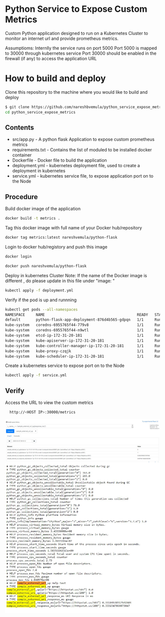 # Python Service to Expose Custom Metrics
Custom Python application designed to run on a Kubernetes Cluster to monitor an internet url and provide prometheus metrics.

Assumptioms:
  Internlly the service runs on port 5000
  Port 5000 is mapped to 30000 through kubernetes service
  Port 30000 should be enabled in the firewall (if any) to access the application URL

# How to build and deploy
Clone this repository to the machine where you would like to build and deploy

```bash
$ git clone https://github.com/nareshbvemula/python_service_expose_metrics.git
cd python_service_expose_metrics
```
## Contents 
* src/app.py - A python flask Application to expose custom prometheus metrics
* requirements.txt - Contains the list of moduled to be installed docker container
* Dockerfile - Docker file to build the application 
* deployment.yml - kubernetes deployment file, used to create a deployment in kubernetes
* service.yml - kubernetes service file, to expose application port on to the Node

## Procedure
Build docker image of the application
```bash
docker build -t metrics .
```
Tag this docker image with full name of your Docker hub/repository
```bash
docker tag metrics:latest nareshvemula/python-flask
```
Login to docker hub/registory and push this image
```bash
docker login
```
```bash
docker push nareshvemula/python-flask
```
Deploy in kubernetes Cluster
Note: If the name of the Docker image is different , do please update in this file under "image: <Name of the docker image>"
```bash
kubectl apply -f deployment.yml
```
Verify if the pod is up and runnning 
```bash
kubectl get pods --all-namespaces
NAMESPACE     NAME                                          READY   STATUS    RESTARTS   AGE
default       python-flask-app-deployment-876d4b565-gdpqn   1/1     Running   0          41s
kube-system   coredns-6955765f44-779v8                      1/1     Running   0          2m39s
kube-system   coredns-6955765f44-n9wtl                      1/1     Running   0          2m39s
kube-system   etcd-ip-172-31-20-181                         1/1     Running   0          2m47s
kube-system   kube-apiserver-ip-172-31-20-181               1/1     Running   0          2m47s
kube-system   kube-controller-manager-ip-172-31-20-181      1/1     Running   0          2m47s
kube-system   kube-proxy-czqjk                              1/1     Running   0          2m39s
kube-system   kube-scheduler-ip-172-31-20-181               1/1     Running   0          2m47s
```
Create a kubernetes service to expose port on to the Node
```bash
kubectl apply -f service.yml 
```
## Verify
Access the URL to view the custom metrics
```bash
  http://<HOST IP>:30000/metrics
```
 ![ScreenShot](https://github.com/nareshbvemula/python_service_expose_metrics/blob/master/docs/Metrics_in_Prometheus.JPG?raw=true&sanitize=true "Metrics view from Prometheus")
![ScreenShot](https://github.com/nareshbvemula/python_service_expose_metrics/blob/master/docs/Metrics_From_App.JPG?raw=true&sanitize=true "Metric view from App")
  
